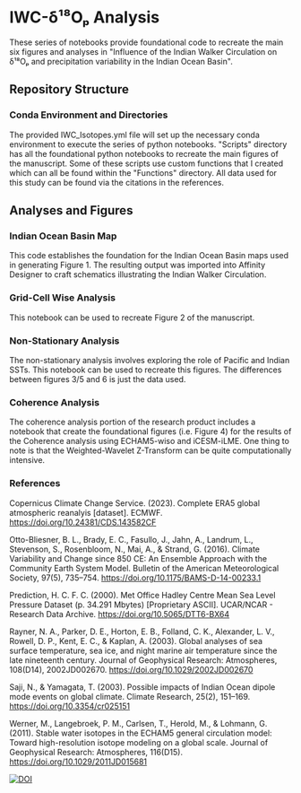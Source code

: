 # IWC-δ¹⁸Oₚ Analysis
These series of notebooks provide foundational code to recreate the main six figures and analyses in "Influence of the Indian Walker Circulation on δ¹⁸Oₚ and precipitation variability in the Indian Ocean Basin".
## Repository Structure
### Conda Environment and Directories
The provided IWC_Isotopes.yml file will set up the necessary conda environment to execute the series of python notebooks. "Scripts" directory has all the foundational python notebooks to recreate the main figures of the manuscript. Some of these scripts use custom functions that I created which can all be found within the "Functions" directory. All data used for this study can be found via the citations in the references. 
## Analyses and Figures
### Indian Ocean Basin Map
This code establishes the foundation for the Indian Ocean Basin maps used in generating Figure 1. The resulting output was imported into Affinity Designer to craft schematics illustrating the Indian Walker Circulation. 
### Grid-Cell Wise Analysis
This notebook can be used to recreate Figure 2 of the manuscript. 
### Non-Stationary Analysis
The non-stationary analysis involves exploring the role of Pacific and Indian SSTs. This notebook can be used to recreate this figures. The differences between figures 3/5 and 6 is just the data used. 
### Coherence Analysis
The coherence analysis portion of the research product includes a notebook that create the foundational figures (i.e. Figure 4) for the results of the Coherence analysis using ECHAM5-wiso and iCESM-iLME. 
One thing to note is that the Weighted-Wavelet Z-Transform can be quite computationally intensive. 
### References
Copernicus Climate Change Service. (2023). Complete ERA5 global atmospheric reanalyis [dataset]. ECMWF. https://doi.org/10.24381/CDS.143582CF

Otto-Bliesner, B. L., Brady, E. C., Fasullo, J., Jahn, A., Landrum, L., Stevenson, S., Rosenbloom, N., Mai, A., & Strand, G. (2016). Climate Variability and Change since 850 CE: An Ensemble Approach with the Community Earth System Model. Bulletin of the American Meteorological Society, 97(5), 735–754. https://doi.org/10.1175/BAMS-D-14-00233.1

Prediction, H. C. F. C. (2000). Met Office Hadley Centre Mean Sea Level Pressure Dataset (p. 34.291 Mbytes) [Proprietary ASCII]. UCAR/NCAR - Research Data Archive. https://doi.org/10.5065/DTT6-BX64

Rayner, N. A., Parker, D. E., Horton, E. B., Folland, C. K., Alexander, L. V., Rowell, D. P., Kent, E. C., & Kaplan, A. (2003). Global analyses of sea surface temperature, sea ice, and night marine air temperature since the late nineteenth century. Journal of Geophysical Research: Atmospheres, 108(D14), 2002JD002670. https://doi.org/10.1029/2002JD002670

Saji, N., & Yamagata, T. (2003). Possible impacts of Indian Ocean dipole mode events on global climate. Climate Research, 25(2), 151–169. https://doi.org/10.3354/cr025151

Werner, M., Langebroek, P. M., Carlsen, T., Herold, M., & Lohmann, G. (2011). Stable water isotopes in the ECHAM5 general circulation model: Toward high-resolution isotope modeling on a global scale. Journal of Geophysical Research: Atmospheres, 116(D15). https://doi.org/10.1029/2011JD015681

[![DOI](https://zenodo.org/badge/728345352.svg)](https://zenodo.org/doi/10.5281/zenodo.10293603)


